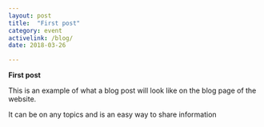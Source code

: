 ```yaml
---
layout: post
title:  "First post"
category: event
activelink: /blog/
date: 2018-03-26

---
```


**First post**

This is an example of what a blog post will look like on the blog page of the website.
<!-- more -->

It can be on any topics and is an easy way to share information

